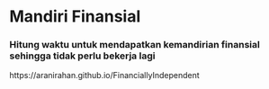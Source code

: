 # Mandiri Finansial

<h3>Hitung waktu untuk mendapatkan kemandirian finansial sehingga tidak perlu bekerja lagi</h3>
https://aranirahan.github.io/FinanciallyIndependent
